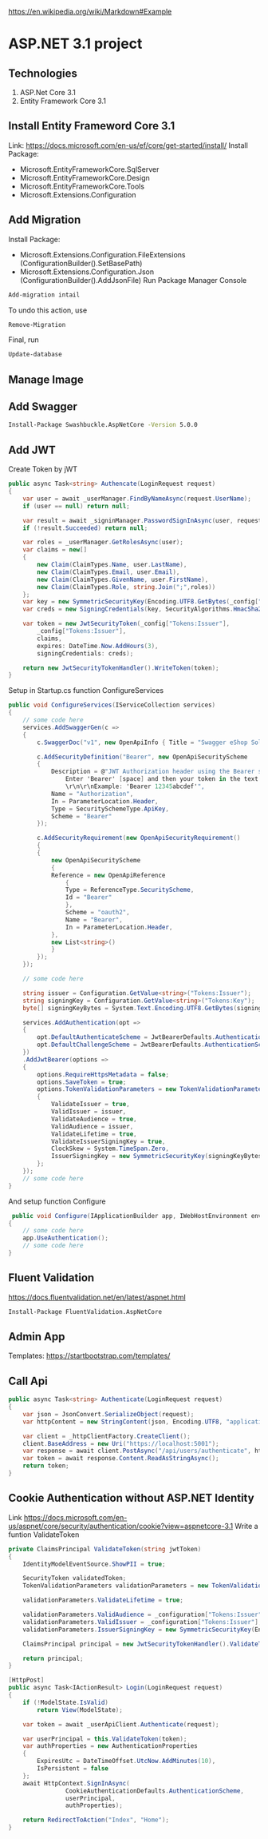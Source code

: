https://en.wikipedia.org/wiki/Markdown#Example
# ASP.NET 3.1 project
## Technologies
1. ASP.Net Core 3.1
2. Entity Framework Core 3.1
## Install Entity Frameword Core 3.1
Link: https://docs.microsoft.com/en-us/ef/core/get-started/install/
Install Package: 
* Microsoft.EntityFrameworkCore.SqlServer
* Microsoft.EntityFrameworkCore.Design
* Microsoft.EntityFrameworkCore.Tools
* Microsoft.Extensions.Configuration
## Add Migration
Install Package:
* Microsoft.Extensions.Configuration.FileExtensions (ConfigurationBuilder().SetBasePath)
* Microsoft.Extensions.Configuration.Json (ConfigurationBuilder().AddJsonFile)
Run Package Manager Console
~~~bash
Add-migration intail
~~~
To undo this action, use
~~~bash
Remove-Migration
~~~
Final, run
~~~bash
Update-database
~~~
## Manage Image
## Add Swagger
~~~bash
Install-Package Swashbuckle.AspNetCore -Version 5.0.0
~~~
## Add JWT
Create Token by jWT
```c#
public async Task<string> Authencate(LoginRequest request)
{
    var user = await _userManager.FindByNameAsync(request.UserName);
    if (user == null) return null;

    var result = await _signinManager.PasswordSignInAsync(user, request.Password, request.RememberMe, true);
    if (!result.Succeeded) return null;

    var roles = _userManager.GetRolesAsync(user);
    var claims = new[]
    {
        new Claim(ClaimTypes.Name, user.LastName),
        new Claim(ClaimTypes.Email, user.Email),
        new Claim(ClaimTypes.GivenName, user.FirstName),
        new Claim(ClaimTypes.Role, string.Join(";",roles))
    };
    var key = new SymmetricSecurityKey(Encoding.UTF8.GetBytes(_config["Tokens:Key"]));
    var creds = new SigningCredentials(key, SecurityAlgorithms.HmacSha256);

    var token = new JwtSecurityToken(_config["Tokens:Issuer"],
        _config["Tokens:Issuer"],
        claims,
        expires: DateTime.Now.AddHours(3),
        signingCredentials: creds);

    return new JwtSecurityTokenHandler().WriteToken(token);
}
```
Setup in Startup.cs function ConfigureServices
```c#
public void ConfigureServices(IServiceCollection services)
{
	// some code here
    services.AddSwaggerGen(c =>
    {
        c.SwaggerDoc("v1", new OpenApiInfo { Title = "Swagger eShop Solution API", Version = "v1" });

        c.AddSecurityDefinition("Bearer", new OpenApiSecurityScheme
        {
            Description = @"JWT Authorization header using the Bearer scheme. \r\n\r\n
                Enter 'Bearer' [space] and then your token in the text input below.
                \r\n\r\nExample: 'Bearer 12345abcdef'",
            Name = "Authorization",
            In = ParameterLocation.Header,
            Type = SecuritySchemeType.ApiKey,
            Scheme = "Bearer"
        });

        c.AddSecurityRequirement(new OpenApiSecurityRequirement()
        {
        {
            new OpenApiSecurityScheme
            {
            Reference = new OpenApiReference
                {
                Type = ReferenceType.SecurityScheme,
                Id = "Bearer"
                },
                Scheme = "oauth2",
                Name = "Bearer",
                In = ParameterLocation.Header,
            },
            new List<string>()
            }
        });
    });

    // some code here

    string issuer = Configuration.GetValue<string>("Tokens:Issuer");
    string signingKey = Configuration.GetValue<string>("Tokens:Key");
    byte[] signingKeyBytes = System.Text.Encoding.UTF8.GetBytes(signingKey);

    services.AddAuthentication(opt =>
    {
        opt.DefaultAuthenticateScheme = JwtBearerDefaults.AuthenticationScheme;
        opt.DefaultChallengeScheme = JwtBearerDefaults.AuthenticationScheme;
    })
    .AddJwtBearer(options =>
    {
        options.RequireHttpsMetadata = false;
        options.SaveToken = true;
        options.TokenValidationParameters = new TokenValidationParameters()
        {
            ValidateIssuer = true,
            ValidIssuer = issuer,
            ValidateAudience = true,
            ValidAudience = issuer,
            ValidateLifetime = true,
            ValidateIssuerSigningKey = true,
            ClockSkew = System.TimeSpan.Zero,
            IssuerSigningKey = new SymmetricSecurityKey(signingKeyBytes)
        };
    });
	// some code here
}
```
And setup function Configure
```C#
 public void Configure(IApplicationBuilder app, IWebHostEnvironment env)
{
	// some code here
    app.UseAuthentication();
	// some code here
}
```
## Fluent Validation
https://docs.fluentvalidation.net/en/latest/aspnet.html
~~~bash
Install-Package FluentValidation.AspNetCore
~~~
## Admin App
Templates: https://startbootstrap.com/templates/
## Call Api
```C#
public async Task<string> Authenticate(LoginRequest request)
{
    var json = JsonConvert.SerializeObject(request);
    var httpContent = new StringContent(json, Encoding.UTF8, "application/json");

    var client = _httpClientFactory.CreateClient();
    client.BaseAddress = new Uri("https://localhost:5001");
    var response = await client.PostAsync("/api/users/authenticate", httpContent);
    var token = await response.Content.ReadAsStringAsync();
    return token;
}
```
## Cookie Authentication without ASP.NET Identity
Link https://docs.microsoft.com/en-us/aspnet/core/security/authentication/cookie?view=aspnetcore-3.1
Write a funtion ValidateToken
```C#
private ClaimsPrincipal ValidateToken(string jwtToken)
{
    IdentityModelEventSource.ShowPII = true;

    SecurityToken validatedToken;
    TokenValidationParameters validationParameters = new TokenValidationParameters();

    validationParameters.ValidateLifetime = true;

    validationParameters.ValidAudience = _configuration["Tokens:Issuer"];
    validationParameters.ValidIssuer = _configuration["Tokens:Issuer"];
    validationParameters.IssuerSigningKey = new SymmetricSecurityKey(Encoding.UTF8.GetBytes(_configuration["Tokens:Key"]));

    ClaimsPrincipal principal = new JwtSecurityTokenHandler().ValidateToken(jwtToken, validationParameters, out validatedToken);

    return principal;
}
```

```C#
[HttpPost]
public async Task<IActionResult> Login(LoginRequest request)
{
    if (!ModelState.IsValid)
        return View(ModelState);

    var token = await _userApiClient.Authenticate(request);

    var userPrincipal = this.ValidateToken(token);
    var authProperties = new AuthenticationProperties
    {
        ExpiresUtc = DateTimeOffset.UtcNow.AddMinutes(10),
        IsPersistent = false
    };
    await HttpContext.SignInAsync(
                CookieAuthenticationDefaults.AuthenticationScheme,
                userPrincipal,
                authProperties);

    return RedirectToAction("Index", "Home");
}
```